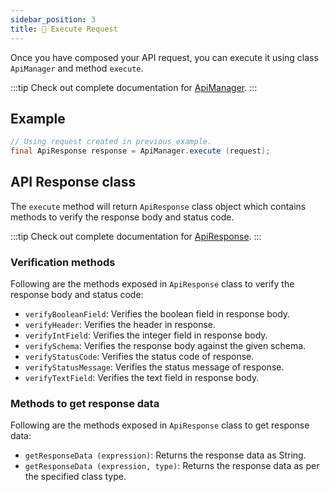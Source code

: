 ```yaml
---
sidebar_position: 3
title: 🔫 Execute Request
---
```


Once you have composed your API request, you can execute it using class `ApiManager` and method `execute`.

:::tip
Check out complete documentation for [ApiManager](/api/api/api-manager).
:::

## Example

```java
// Using request created in previous example.
final ApiResponse response = ApiManager.execute (request);
```

## API Response class

The `execute` method will return `ApiResponse` class object which contains methods to verify the response body and status code.

:::tip
Check out complete documentation for [ApiResponse](/api/builders/api-response).
:::

### Verification methods

Following are the methods exposed in `ApiResponse` class to verify the response body and status code:

- `verifyBooleanField`: Verifies the boolean field in response body.
- `verifyHeader`: Verifies the header in response.
- `verifyIntField`: Verifies the integer field in response body.
- `verifySchema`: Verifies the response body against the given schema.
- `verifyStatusCode`: Verifies the status code of response.
- `verifyStatusMessage`: Verifies the status message of response.
- `verifyTextField`: Verifies the text field in response body.

### Methods to get response data

Following are the methods exposed in `ApiResponse` class to get response data:

- `getResponseData (expression)`: Returns the response data as String.
- `getResponseData (expression, type)`: Returns the response data as per the specified class type.
